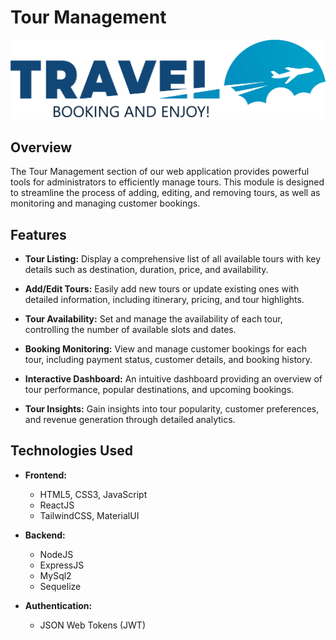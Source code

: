 # Tour Management

![Tour Management Logo](https://raw.githubusercontent.com/thtuanlegithub/web-booking-backend/master/src/public/img/travellogo.png)

## Overview

The Tour Management section of our web application provides powerful tools for administrators to efficiently manage tours. This module is designed to streamline the process of adding, editing, and removing tours, as well as monitoring and managing customer bookings.

## Features

- **Tour Listing:** Display a comprehensive list of all available tours with key details such as destination, duration, price, and availability.

- **Add/Edit Tours:** Easily add new tours or update existing ones with detailed information, including itinerary, pricing, and tour highlights.

- **Tour Availability:** Set and manage the availability of each tour, controlling the number of available slots and dates.

- **Booking Monitoring:** View and manage customer bookings for each tour, including payment status, customer details, and booking history.

- **Interactive Dashboard:** An intuitive dashboard providing an overview of tour performance, popular destinations, and upcoming bookings.

- **Tour Insights:** Gain insights into tour popularity, customer preferences, and revenue generation through detailed analytics.

## Technologies Used

- **Frontend:**
  - HTML5, CSS3, JavaScript
  - ReactJS
  - TailwindCSS, MaterialUI

- **Backend:**
  - NodeJS
  - ExpressJS
  - MySql2
  - Sequelize

- **Authentication:**
  - JSON Web Tokens (JWT)
